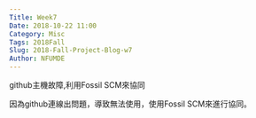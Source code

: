 ```yaml
---
Title: Week7
Date: 2018-10-22 11:00
Category: Misc
Tags: 2018Fall
Slug: 2018-Fall-Project-Blog-w7
Author: NFUMDE
---
```


github主機故障,利用Fossil SCM來協同

<!-- PELICAN_END_SUMMARY -->

因為github連線出問題，導致無法使用，使用Fossil SCM來進行協同。

